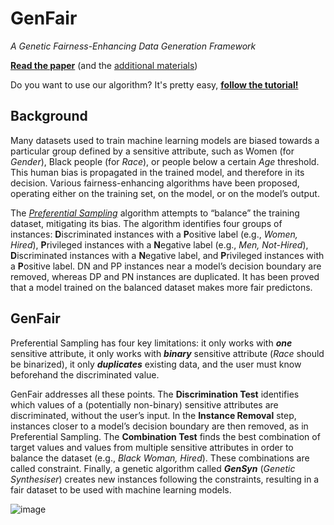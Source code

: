 # GenFair
_A Genetic Fairness-Enhancing Data Generation Framework_

**[Read the paper](https://link.springer.com/chapter/10.1007/978-3-031-45275-8_24)**
(and the [additional materials](https://github.com/FedericoMz/GenFair/blob/main/GenFair%20Additional%20Materials.pdf))

Do you want to use our algorithm? It's pretty easy, [**follow the tutorial!**](https://github.com/FedericoMz/GenFair/blob/main/GenFair%20Tutorial.ipynb)

## Background
Many datasets used to train machine learning models are biased towards a particular group defined by a sensitive attribute, such as Women (for _Gender_), Black people (for _Race_), or people below a certain _Age_ threshold. This human bias is propagated in the trained model, and therefore in its decision. Various fairness-enhancing algorithms have been proposed, operating either on the training set, on the model, or on the model’s output.

The _[Preferential Sampling](https://dtai.cs.kuleuven.be/events/Benelearn2010/submissions/benelearn2010_submission_18.pdf)_ algorithm attempts to “balance” the training dataset, mitigating its bias. The algorithm identifies four groups of instances: **D**iscriminated instances with a **P**ositive label (e.g., _Women, Hired_), **P**rivileged instances with a **N**egative label (e.g., _Men, Not-Hired_), **D**iscriminated instances with a **N**egative label, and **P**rivileged instances with a **P**ositive label. DN and PP instances near a model’s decision boundary are removed, whereas DP and PN instances are duplicated. It has been proved that a model trained on the balanced dataset makes more fair predictons.

## GenFair
Preferential Sampling has four key limitations: it only works with **_one_** sensitive attribute, it only works with **_binary_** sensitive attribute (_Race_ should be binarized), it only **_duplicates_** existing data, and the user must know beforehand the discriminated value. 

GenFair addresses all these points. The **Discrimination Test** identifies which values of a (potentially non-binary) sensitive attributes are discriminated, without the user’s input. In the **Instance Removal** step, instances closer to a model’s decision boundary are then removed, as in Preferential Sampling. The **Combination Test** finds the best combination of target values and values from multiple sensitive attributes in order to balance the dataset (e.g., _Black Woman, Hired_). These combinations are called constraint. Finally, a genetic algorithm called **_GenSyn_** (_Genetic Synthesiser_) creates new instances following the constraints, resulting in a fair dataset to be used with machine learning models.

![image](https://github.com/FedericoMz/GenFair/assets/80719913/2d2c1672-95bb-4c29-a8c3-ada39887eb48)

